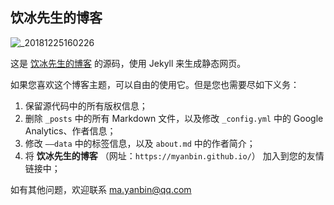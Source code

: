 
## 饮冰先生的博客

![_20181225160226](https://user-images.githubusercontent.com/2127462/50417028-afbf2b00-085e-11e9-8150-f148a528c5a5.png)

这是 [饮冰先生的博客](https://myanbin.github.io/) 的源码，使用 Jekyll 来生成静态网页。


如果您喜欢这个博客主题，可以自由的使用它。但是您也需要尽如下义务：

1. 保留源代码中的所有版权信息；
2. 删除 `_posts` 中的所有 Markdown 文件，以及修改 `_config.yml` 中的 Google Analytics、作者信息；
3. 修改 `——data` 中的标签信息，以及 `about.md` 中的作者简介；
4. 将 **饮冰先生的博客** （网址：`https://myanbin.github.io/`） 加入到您的友情链接中；

如有其他问题，欢迎联系 ma.yanbin@qq.com
